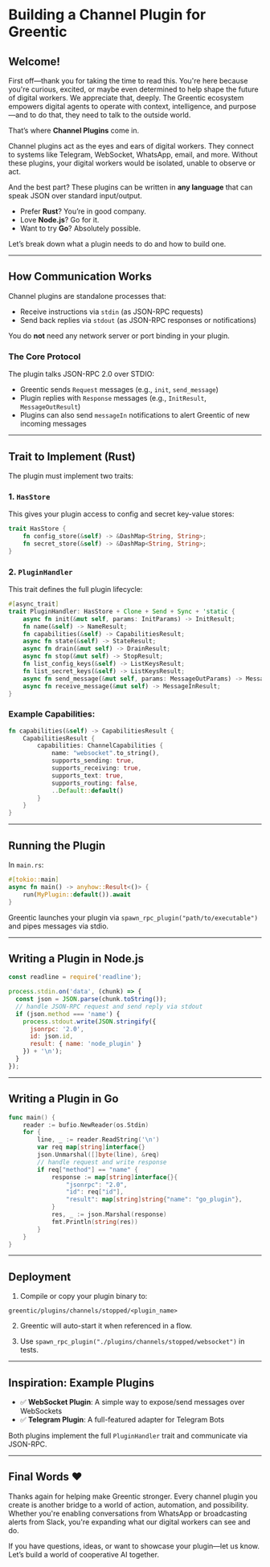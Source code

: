 # Building a Channel Plugin for Greentic

## Welcome!

First off—thank you for taking the time to read this. You're here because you're curious, excited, or maybe even determined to help shape the future of digital workers. We appreciate that, deeply. The Greentic ecosystem empowers digital agents to operate with context, intelligence, and purpose—and to do that, they need to talk to the outside world.

That’s where **Channel Plugins** come in.

Channel plugins act as the eyes and ears of digital workers. They connect to systems like Telegram, WebSocket, WhatsApp, email, and more. Without these plugins, your digital workers would be isolated, unable to observe or act.

And the best part? These plugins can be written in **any language** that can speak JSON over standard input/output.

- Prefer **Rust**? You’re in good company.
- Love **Node.js**? Go for it.
- Want to try **Go**? Absolutely possible.

Let’s break down what a plugin needs to do and how to build one.

---

## How Communication Works

Channel plugins are standalone processes that:

- Receive instructions via `stdin` (as JSON-RPC requests)
- Send back replies via `stdout` (as JSON-RPC responses or notifications)

You do **not** need any network server or port binding in your plugin.

### The Core Protocol

The plugin talks JSON-RPC 2.0 over STDIO:

- Greentic sends `Request` messages (e.g., `init`, `send_message`)
- Plugin replies with `Response` messages (e.g., `InitResult`, `MessageOutResult`)
- Plugins can also send `messageIn` notifications to alert Greentic of new incoming messages

---

## Trait to Implement (Rust)

The plugin must implement two traits:

### 1. `HasStore`

This gives your plugin access to config and secret key-value stores:

```rust
trait HasStore {
    fn config_store(&self) -> &DashMap<String, String>;
    fn secret_store(&self) -> &DashMap<String, String>;
}
```

### 2. `PluginHandler`

This trait defines the full plugin lifecycle:

```rust
#[async_trait]
trait PluginHandler: HasStore + Clone + Send + Sync + 'static {
    async fn init(&mut self, params: InitParams) -> InitResult;
    fn name(&self) -> NameResult;
    fn capabilities(&self) -> CapabilitiesResult;
    async fn state(&self) -> StateResult;
    async fn drain(&mut self) -> DrainResult;
    async fn stop(&mut self) -> StopResult;
    fn list_config_keys(&self) -> ListKeysResult;
    fn list_secret_keys(&self) -> ListKeysResult;
    async fn send_message(&mut self, params: MessageOutParams) -> MessageOutResult;
    async fn receive_message(&mut self) -> MessageInResult;
}
```

### Example Capabilities:
```rust
fn capabilities(&self) -> CapabilitiesResult {
    CapabilitiesResult {
        capabilities: ChannelCapabilities {
            name: "websocket".to_string(),
            supports_sending: true,
            supports_receiving: true,
            supports_text: true,
            supports_routing: false,
            ..Default::default()
        }
    }
}
```

---

## Running the Plugin

In `main.rs`:
```rust
#[tokio::main]
async fn main() -> anyhow::Result<()> {
    run(MyPlugin::default()).await
}
```

Greentic launches your plugin via `spawn_rpc_plugin("path/to/executable")` and pipes messages via stdio.

---

## Writing a Plugin in Node.js

```js
const readline = require('readline');

process.stdin.on('data', (chunk) => {
  const json = JSON.parse(chunk.toString());
  // handle JSON-RPC request and send reply via stdout
  if (json.method === 'name') {
    process.stdout.write(JSON.stringify({
      jsonrpc: '2.0',
      id: json.id,
      result: { name: 'node_plugin' }
    }) + '\n');
  }
});
```

---

## Writing a Plugin in Go

```go
func main() {
    reader := bufio.NewReader(os.Stdin)
    for {
        line, _ := reader.ReadString('\n')
        var req map[string]interface{}
        json.Unmarshal([]byte(line), &req)
        // handle request and write response
        if req["method"] == "name" {
            response := map[string]interface{}{
                "jsonrpc": "2.0",
                "id": req["id"],
                "result": map[string]string{"name": "go_plugin"},
            }
            res, _ := json.Marshal(response)
            fmt.Println(string(res))
        }
    }
}
```

---

## Deployment

1. Compile or copy your plugin binary to:

```
greentic/plugins/channels/stopped/<plugin_name>
```

2. Greentic will auto-start it when referenced in a flow.

3. Use `spawn_rpc_plugin("./plugins/channels/stopped/websocket")` in tests.

---

## Inspiration: Example Plugins

- ✅ **WebSocket Plugin**: A simple way to expose/send messages over WebSockets
- ✅ **Telegram Plugin**: A full-featured adapter for Telegram Bots

Both plugins implement the full `PluginHandler` trait and communicate via JSON-RPC.

---

## Final Words ❤️

Thanks again for helping make Greentic stronger. Every channel plugin you create is another bridge to a world of action, automation, and possibility. Whether you're enabling conversations from WhatsApp or broadcasting alerts from Slack, you're expanding what our digital workers can see and do.

If you have questions, ideas, or want to showcase your plugin—let us know. Let’s build a world of cooperative AI together.

